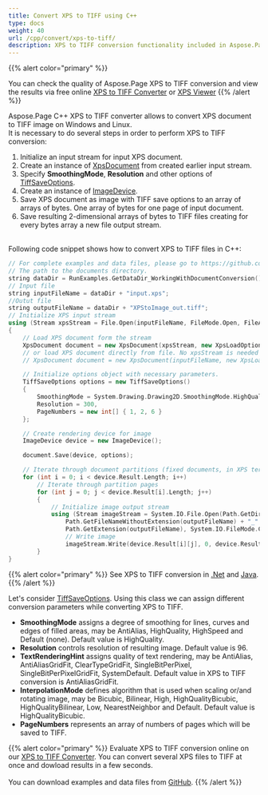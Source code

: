 ```yaml
---
title: Convert XPS to TIFF using C++
type: docs
weight: 40
url: /cpp/convert/xps-to-tiff/
description: XPS to TIFF conversion functionality included in Aspose.Page API solution for C++ is described and illustrated with the code snippets here.
---
```


{{% alert color="primary" %}} 

You can check the quality of Aspose.Page XPS to TIFF conversion and view the results via free online <a nofollow href="https://products.aspose.app/page/conversion/xps-to-tiff">XPS to TIFF Converter</a>
or <a nofollow href="https://products.aspose.app/page/viewer/xps">XPS Viewer</a> {{% /alert %}}


Aspose.Page C++ XPS to TIFF converter allows to convert XPS document to TIFF image on Windows and Linux.
<br>It is necessary to do several steps in order to perform XPS to TIFF conversion:
1. Initialize an input stream for input XPS document.
2. Create an instance of [XpsDocument](https://reference.aspose.com/page/cpp/class/aspose.page.x_p_s.xps_document) from created earlier input stream.
4. Specify **SmoothingMode**, **Resolution** and other options of [TiffSaveOptions](https://reference.aspose.com/page/cpp/class/aspose.page.x_p_s.presentation.image.tiff_save_options).
5. Create an instance of [ImageDevice](https://reference.aspose.com/page/cpp/class/aspose.page.x_p_s.presentation.image.image_device).
6. Save XPS document as image with TIFF save options to an array of arrays of bytes. One array of bytes for one page of input document.
7. Save resulting 2-dimensional arrays of bytes to TIFF files creating for every bytes array a new file output stream.

<br>Following code snippet shows how to convert XPS to TIFF files in C++:
<br>
```C++
// For complete examples and data files, please go to https://github.com/aspose-page/Aspose.Page-for-C
// The path to the documents directory.
string dataDir = RunExamples.GetDataDir_WorkingWithDocumentConversion();
// Input file
string inputFileName = dataDir + "input.xps";
//Outut file 
string outputFileName = dataDir + "XPStoImage_out.tiff";
// Initialize XPS input stream
using (Stream xpsStream = File.Open(inputFileName, FileMode.Open, FileAccess.Read))
{
    // Load XPS document form the stream
    XpsDocument document = new XpsDocument(xpsStream, new XpsLoadOptions());
    // or load XPS document directly from file. No xpsStream is needed then.
    // XpsDocument document = new XpsDocument(inputFileName, new XpsLoadOptions());

    // Initialize options object with necessary parameters.
    TiffSaveOptions options = new TiffSaveOptions()
    {
        SmoothingMode = System.Drawing.Drawing2D.SmoothingMode.HighQuality,
        Resolution = 300,
        PageNumbers = new int[] { 1, 2, 6 }
    };

    // Create rendering device for image
    ImageDevice device = new ImageDevice();

    document.Save(device, options);

    // Iterate through document partitions (fixed documents, in XPS terms)
    for (int i = 0; i < device.Result.Length; i++)
        // Iterate through partition pages
        for (int j = 0; j < device.Result[i].Length; j++)
        {
            // Initialize image output stream
            using (Stream imageStream = System.IO.File.Open(Path.GetDirectoryName(outputFileName) +
                Path.GetFileNameWithoutExtension(outputFileName) + "_" + (i + 1) + "_" + (j + 1) +
                Path.GetExtension(outputFileName), System.IO.FileMode.Create, System.IO.FileAccess.Write))
                // Write image
                imageStream.Write(device.Result[i][j], 0, device.Result[i][j].Length);
        }
}
```
{{% alert color="primary" %}}
See XPS to TIFF conversion in [.Net](/page/net/convert/xps-to-tiff/) and [Java](/page/java/convert/xps-to-tiff/).
{{% /alert %}}

Let's consider [TiffSaveOptions](https://reference.aspose.com/page/cpp/class/aspose.page.x_p_s.presentation.image.tiff_save_options). Using this class we can assign different conversion parameters while converting XPS to TIFF.
<br>
- **SmoothingMode** assigns a degree of smoothing for lines, curves and edges of filled areas, may be AntiAlias, HighQuality, HighSpeed and Default (none). Default value is HighQuality.
- **Resolution** controls resolution of resulting image. Default value is 96.
- **TextRenderingHint** assigns quality of text rendering, may be AntiAlias, AntiAliasGridFit, ClearTypeGridFit, SingleBitPerPixel, SingleBitPerPixelGridFit, SystemDefault. Default value in XPS to TIFF conversion is AntiAliasGridFit.
- **InterpolationMode** defines algorithm that is used when scaling or/and rotating image, may be Bicubic, Bilinear, High, HighQualityBicubic, HighQualityBilinear, Low, NearestNeighbor and Default. Default value is HighQualityBicubic.
- **PageNumbers** represents an array of numbers of pages which will be saved to TIFF.

{{% alert color="primary" %}} 
Evaluate XPS to TIFF conversion online on our <a nofollow href="https://products.aspose.app/page/conversion/xps-to-tiff">XPS to TIFF Converter</a>. You can convert several XPS files to TIFF at once and dowload results in a few seconds.
<br>
<br>
You can download examples and data files from [GitHub](https://github.com/aspose-page/Aspose.Page-for-C). {{% /alert %}} 